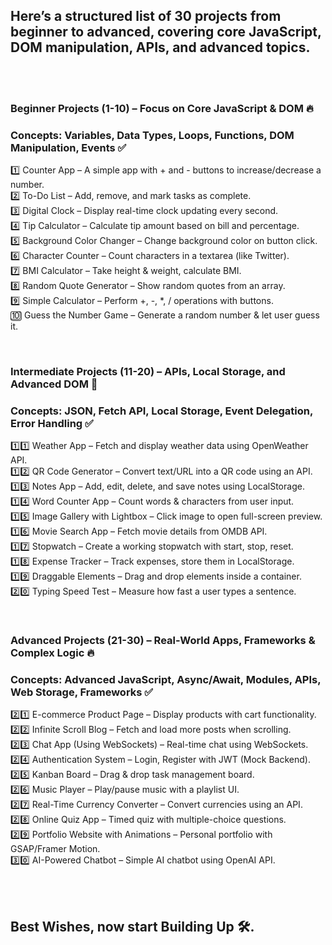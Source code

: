 ## Here’s a structured list of 30 projects from beginner to advanced, covering core JavaScript, DOM manipulation, APIs, and advanced topics.

<br /><br />

### Beginner Projects (1-10) – Focus on Core JavaScript & DOM 🔥
### Concepts: Variables, Data Types, Loops, Functions, DOM Manipulation, Events ✅
1️⃣ Counter App – A simple app with + and - buttons to increase/decrease a number. <br />
2️⃣ To-Do List – Add, remove, and mark tasks as complete.<br />
3️⃣ Digital Clock – Display real-time clock updating every second.<br />
4️⃣ Tip Calculator – Calculate tip amount based on bill and percentage.<br />
5️⃣ Background Color Changer – Change background color on button click.<br />
6️⃣ Character Counter – Count characters in a textarea (like Twitter).<br />
7️⃣ BMI Calculator – Take height & weight, calculate BMI.<br />
8️⃣ Random Quote Generator – Show random quotes from an array.<br />
9️⃣ Simple Calculator – Perform +, -, *, / operations with buttons.<br />
🔟 Guess the Number Game – Generate a random number & let user guess it.<br />

<br />

### Intermediate Projects (11-20) – APIs, Local Storage, and Advanced DOM 🚀
### Concepts: JSON, Fetch API, Local Storage, Event Delegation, Error Handling ✅ 
1️⃣1️⃣ Weather App – Fetch and display weather data using OpenWeather API.<br />
1️⃣2️⃣ QR Code Generator – Convert text/URL into a QR code using an API.<br />
1️⃣3️⃣ Notes App – Add, edit, delete, and save notes using LocalStorage.<br />
1️⃣4️⃣ Word Counter App – Count words & characters from user input.<br />
1️⃣5️⃣ Image Gallery with Lightbox – Click image to open full-screen preview.<br />
1️⃣6️⃣ Movie Search App – Fetch movie details from OMDB API.<br />
1️⃣7️⃣ Stopwatch – Create a working stopwatch with start, stop, reset.<br />
1️⃣8️⃣ Expense Tracker – Track expenses, store them in LocalStorage.<br />
1️⃣9️⃣ Draggable Elements – Drag and drop elements inside a container.<br />
2️⃣0️⃣ Typing Speed Test – Measure how fast a user types a sentence.<br />

<br />

### Advanced Projects (21-30) – Real-World Apps, Frameworks & Complex Logic 🔥
### Concepts: Advanced JavaScript, Async/Await, Modules, APIs, Web Storage, Frameworks ✅
2️⃣1️⃣ E-commerce Product Page – Display products with cart functionality.<br />
2️⃣2️⃣ Infinite Scroll Blog – Fetch and load more posts when scrolling.<br />
2️⃣3️⃣ Chat App (Using WebSockets) – Real-time chat using WebSockets.<br />
2️⃣4️⃣ Authentication System – Login, Register with JWT (Mock Backend).<br />
2️⃣5️⃣ Kanban Board – Drag & drop task management board.<br />
2️⃣6️⃣ Music Player – Play/pause music with a playlist UI.<br />
2️⃣7️⃣ Real-Time Currency Converter – Convert currencies using an API.<br />
2️⃣8️⃣ Online Quiz App – Timed quiz with multiple-choice questions.<br />
2️⃣9️⃣ Portfolio Website with Animations – Personal portfolio with GSAP/Framer Motion.<br />
3️⃣0️⃣ AI-Powered Chatbot – Simple AI chatbot using OpenAI API.<br />

<br /><br />
## Best Wishes, now start Building Up 🛠.
